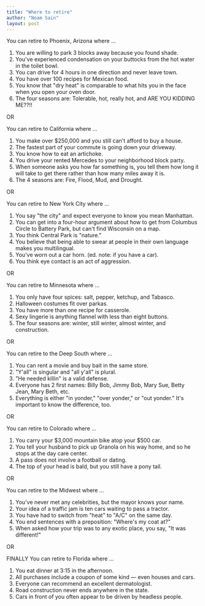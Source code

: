 ```yaml
---
title: "Where to retire"
author: "Noam Sain"
layout: post
---
```


You can retire to Phoenix, Arizona where …

1. You are willing to park 3 blocks away because you found shade.
2. You've experienced condensation on your buttocks from the hot water in the toilet bowl.
3. You can drive for 4 hours in one direction and never leave town.
4. You have over 100 recipes for Mexican food.
5. You know that "dry heat" is comparable to what hits you in the face when you open your oven door.
6. The four seasons are: Tolerable, hot, really hot, and ARE YOU KIDDING ME??!!

  
OR

You can retire to California where …

1. You make over $250,000 and you still can't afford to buy a house.
2. The fastest part of your commute is going down your driveway.
3. You know how to eat an artichoke.
4. You drive your rented Mercedes to your neighborhood block party.
5. When someone asks you how far something is, you tell them how long it will take to get there rather than how many miles away it is.
6. The 4 seasons are: Fire, Flood, Mud, and Drought.

OR

You can retire to New York City where …

1. You say "the city" and expect everyone to know you mean Manhattan.
2. You can get into a four-hour argument about how to get from Columbus Circle to Battery Park, but can't find Wisconsin on a map.
3. You think Central Park is "nature."
4. You believe that being able to swear at people in their own language makes you multilingual.
5. You've worn out a car horn. (ed. note: if you have a car).
6. You think eye contact is an act of aggression.

OR

You can retire to Minnesota where …

1. You only have four spices: salt, pepper, ketchup, and Tabasco.
2. Halloween costumes fit over parkas.
3. You have more than one recipe for casserole.
4. Sexy lingerie is anything flannel with less than eight buttons.
5. The four seasons are: winter, still winter, almost winter, and construction.

OR

You can retire to the Deep South where …

1. You can rent a movie and buy bait in the same store.
2. "Y'all" is singular and "all y'all" is plural.
3. "He needed killin" is a valid defense.
4. Everyone has 2 first names: Billy Bob, Jimmy Bob, Mary Sue, Betty Jean, Mary Beth, etc.
5. Everything is either "in yonder," "over yonder," or "out yonder." It's important to know the difference, too.

OR

You can retire to Colorado where …

1. You carry your $3,000 mountain bike atop your $500 car.
2. You tell your husband to pick up Granola on his way home, and so he stops at the day care center.
3. A pass does not involve a football or dating.
4. The top of your head is bald, but you still have a pony tail.

OR

You can retire to the Midwest where …

1. You've never met any celebrities, but the mayor knows your name.
2. Your idea of a traffic jam is ten cars waiting to pass a tractor.
3. You have had to switch from "heat" to "A/C" on the same day.
4. You end sentences with a preposition: "Where's my coat at?"
5. When asked how your trip was to any exotic place, you say, "It was different!"

OR

FINALLY You can retire to Florida where …

1. You eat dinner at 3:15 in the afternoon.
2. All purchases include a coupon of some kind — even houses and cars.
3. Everyone can recommend an excellent dermatologist.
4. Road construction never ends anywhere in the state.
5. Cars in front of you often appear to be driven by headless people.
